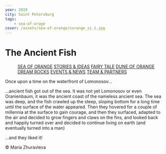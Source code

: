 ```yaml
---
year: 2019
city: Saint Petersburg
tags:
    - sea-of-orage
cover: /assets/sea-of-orange/sorange_si_1.jpg
---
```


# The Ancient Fish

<Menu>
<a href="/sea-of-orange">SEA OF ORANGE</a>
<a href="/sea-of-orange/stories-and-ideas">STORIES & IDEAS</a>
<a href="/sea-of-orange/fairytale">FAIRY TALE</a>
<a href="/sea-of-orange/dune-of-orange">DUNE OF ORANGE</a>
<a href="/sea-of-orange/dreamrocks">DREAM ROCKS</a>
<a href="/sea-of-orange/events-and-news">EVENTS & NEWS</a>
<a href="/sea-of-orange/team-and-partners">TEAM & PARTNERS</a>
</Menu>

Once upon a time on the waterfront of Lomonosov...

...ancient fish got out of the sea. It was not yet Lomonosov or even Oranienbaum, it was the ancient coast of the nameless ancient sea. The sea was deep, and the fish crawled up the steep, sloping bottom for a long time until the surface of the water appeared. Then they hovered for a couple of millennia at the surface to gain courage, and then they surfaced, adapted to the air and decided to grow fingers and claws on the fins, and looked back and happily turned over and decided to continue living on earth (and eventually turned into a man)

...and they liked it!

© Maria Zhuravleva
